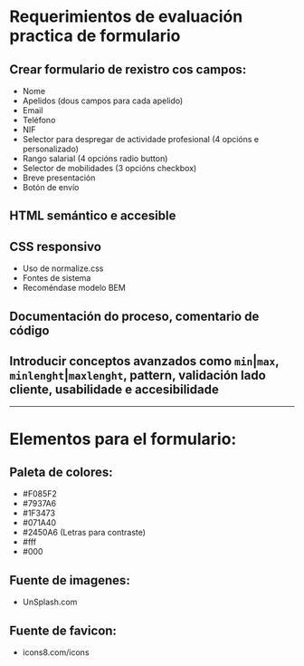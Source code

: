 # Requerimientos de evaluación practica de formulario

## Crear formulario de rexistro cos campos:
- Nome
- Apelidos (dous campos para cada apelido)
- Email
- Teléfono
- NIF
- Selector para despregar de actividade profesional (4 opcións e personalizado)
- Rango salarial (4 opcións radio button)
- Selector de mobilidades (3 opcións checkbox)
- Breve presentación
- Botón de envío

## HTML semántico e accesible

## CSS responsivo
- Uso de normalize.css
- Fontes de sistema
- Recoméndase modelo BEM

## Documentación do proceso, comentario de código

## Introducir conceptos avanzados como `min`|`max`, `minlenght`|`maxlenght`, pattern, validación lado cliente, usabilidade e accesibilidade

***

# Elementos para el formulario:

## Paleta de colores:
- #F085F2
- #7937A6
- #1F3473
- #071A40
- #2450A6
(Letras para contraste)
- #fff
- #000

## Fuente de imagenes:
- UnSplash.com

## Fuente de favicon:
- icons8.com/icons